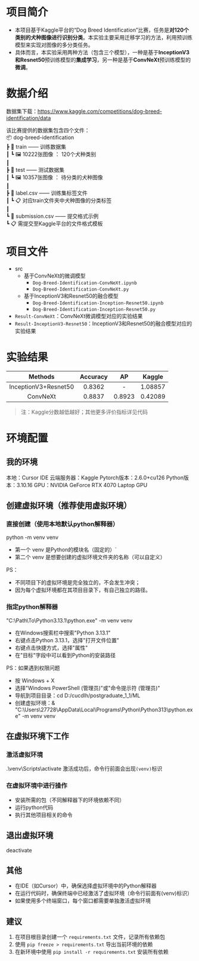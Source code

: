 # 项目简介
- 本项目基于Kaggle平台的“Dog Breed Identification”比赛，任务是**对120个类别的犬种图像进行识别分类**。本实验主要采用迁移学习的方法，利用预训练模型来实现对图像的多分类任务。  
- 具体而言，本实验采用两种方法（包含三个模型），一种是基于**InceptionV3和Resnet50**预训练模型的**集成学习**，另一种是基于**ConvNeXt**预训练模型的**微调**。
# 数据介绍
数据集下载：https://www.kaggle.com/competitions/dog-breed-identification/data

该比赛提供的数据集包含四个文件：  
📦 dog-breed-identification  
 ┣ 📂 train            —— 训练数据集  
 ┃ ┗ 🖼️ 10222张图像    ： 120个犬种类别  
 ┃  
 ┣ 📂 test             —— 测试数据集  
 ┃ ┗ 🖼️ 10357张图像    ： 待分类的犬种图像  
 ┃  
 ┣ 📄 label.csv        —— 训练集标签文件  
 ┃ ┗ 📋 对应train文件夹中犬种图像的分类标签  
 ┃  
 ┗ 📄 submission.csv   —— 提交格式示例  
   ┗ 📋 需提交至Kaggle平台的文件格式模板  
# 项目文件
- src
    - 基于ConvNeXt的微调模型
        - `Dog-Breed-Identification-ConvNeXt.ipynb`
        - `Dog-Breed-Identification-ConvNeXt.py`
    - 基于InceptionV3和Resnet50的融合模型
        - `Dog-Breed-Identification-Inception-Resnet50.ipynb`
        - `Dog-Breed-Identification-Inception-Resnet50.py`
- `Result-ConvNeXt`：ConvNeXt微调模型对应的实验结果  
- `Result-InceptionV3-Resnet50`：InceptionV3和Resnet50的融合模型对应的实验结果  
# 实验结果
| Methods | Accuracy | AP | Kaggle |
|:-------:|:--------:|:--:|:------:|
| InceptionV3+Resnet50 | 0.8362 | - | 1.08857 |
| ConvNeXt | 0.8837 | 0.8923 | 0.42089 |
> 注：Kaggle分数越低越好；其他更多评价指标详见代码
# 环境配置
## 我的环境
本地：Cursor IDE
云端服务器：Kaggle
Pytorch版本：2.6.0+cu126
Python版本：3.10.16
GPU：NVIDIA GeForce RTX 4070 Laptop GPU

## 创建虚拟环境（推荐使用虚拟环境）
### 直接创建（使用本地默认python解释器）
python -m venv venv
- 第一个 venv 是Python的模块名（固定的）`
- 第二个 venv 是想要创建的虚拟环境文件夹的名称（可以自定义）

PS：
- 不同项目下的虚拟环境是完全独立的，不会发生冲突；
- 因为每个虚拟环境都在其项目目录下，有自己独立的路径。

### 指定python解释器
"C:\Path\To\Python3.13.1\python.exe" -m venv venv
- 在Windows搜索栏中搜索"Python 3.13.1"
- 右键点击Python 3.13.1，选择"打开文件位置"
- 右键点击快捷方式，选择"属性"
- 在"目标"字段中可以看到Python的安装路径

PS：如果遇到权限问题
- 按 Windows + X
- 选择"Windows PowerShell (管理员)"或"命令提示符 (管理员)"
- 导航到项目目录：cd D:/cucdlh/postgraduate_1_1/ML
- 创建虚拟环境：& "C:\Users\27728\AppData\Local\Programs\Python\Python313\python.exe" -m venv venv

## 在虚拟环境下工作
### 激活虚拟环境
.\venv\Scripts\activate
激活成功后，命令行前面会出现`(venv)`标识
### 在虚拟环境中进行操作
- 安装所需的包（不同解释器下的环境依赖不同）
- 运行python代码
- 执行其他项目相关的命令

## 退出虚拟环境
deactivate

## 其他
- 在IDE（如Cursor）中，确保选择虚拟环境中的Python解释器
- 在运行代码时，确保终端中已经激活了虚拟环境（命令行前面有(venv)标识）
- 如果使用多个终端窗口，每个窗口都需要单独激活虚拟环境

## 建议
1. 在项目根目录创建一个 `requirements.txt` 文件，记录所有依赖包
2. 使用 `pip freeze > requirements.txt` 导出当前环境的依赖
3. 在新环境中使用 `pip install -r requirements.txt` 安装所有依赖